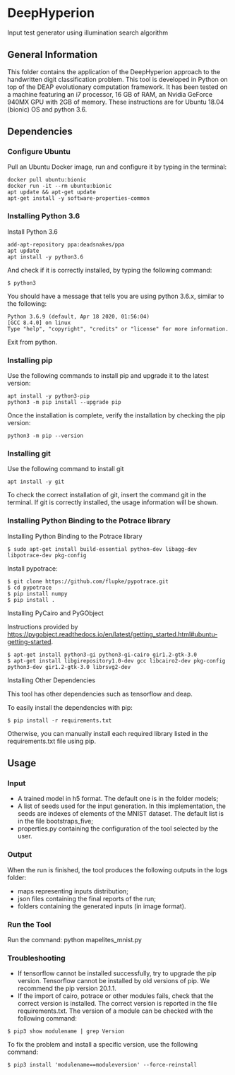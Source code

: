 # DeepHyperion #

Input test generator using illumination search algorithm

## General Information ##
This folder contains the application of the DeepHyperion  approach to the handwritten digit classification problem.
This tool is developed in Python on top of the DEAP evolutionary computation framework. It has been tested on a machine featuring an i7 processor, 16 GB of RAM, an Nvidia GeForce 940MX GPU with 2GB of memory. These instructions are for Ubuntu 18.04 (bionic) OS and python 3.6.

## Dependencies ##

### Configure Ubuntu ###
Pull an Ubuntu Docker image, run and configure it by typing in the terminal:

``` 
docker pull ubuntu:bionic
docker run -it --rm ubuntu:bionic
apt update && apt-get update
apt-get install -y software-properties-common
```


### Installing Python 3.6 ###
Install Python 3.6
``` 
add-apt-repository ppa:deadsnakes/ppa
apt update
apt install -y python3.6
```

And check if it is correctly installed, by typing the following command:

``` 
$ python3
```

You should have a message that tells you are using python 3.6.x, similar to the following:

``` 
Python 3.6.9 (default, Apr 18 2020, 01:56:04) 
[GCC 8.4.0] on linux
Type "help", "copyright", "credits" or "license" for more information.
```

Exit from python.

### Installing pip ###
Use the following commands to install pip and upgrade it to the latest version:
``` 
apt install -y python3-pip
python3 -m pip install --upgrade pip
```

Once the installation is complete, verify the installation by checking the pip version:

``` 
python3 -m pip --version
```

### Installing git ###
Use the following command to install git
``` 
apt install -y git
```

To check the correct installation of git, insert the command git in the terminal. If git is correctly installed, the usage information will be shown.

### Installing Python Binding to the Potrace library ###
Installing Python Binding to the Potrace library
``` 
$ sudo apt-get install build-essential python-dev libagg-dev libpotrace-dev pkg-config
``` 

Install pypotrace:

``` 
$ git clone https://github.com/flupke/pypotrace.git
$ cd pypotrace
$ pip install numpy
$ pip install .
``` 

Installing PyCairo and PyGObject

Instructions provided by https://pygobject.readthedocs.io/en/latest/getting_started.html#ubuntu-getting-started.


``` 
$ apt-get install python3-gi python3-gi-cairo gir1.2-gtk-3.0
$ apt-get install libgirepository1.0-dev gcc libcairo2-dev pkg-config python3-dev gir1.2-gtk-3.0 librsvg2-dev
``` 

Installing Other Dependencies

This tool has other dependencies such as tensorflow and deap.

To easily install the dependencies with pip:

``` 
$ pip install -r requirements.txt
``` 

Otherwise, you can manually install each required library listed in the requirements.txt file using pip.

## Usage ##
### Input ###

* A trained model in h5 format. The default one is in the folder models;
* A list of seeds used for the input generation. In this implementation, the seeds are indexes of elements of the MNIST dataset. The default list is in the file bootstraps_five;
* properties.py containing the configuration of the tool selected by the user.

### Output ###

When the run is finished, the tool produces the following outputs in the logs folder:

* maps representing inputs distribution;
* json files containing the final reports of the run;
* folders containing the generated inputs (in image format).

### Run the Tool ###

Run the command: python mapelites_mnist.py


### Troubleshooting ###

* If tensorflow cannot be installed successfully, try to upgrade the pip version. Tensorflow cannot be installed by old versions of pip. We recommend the pip version 20.1.1.
* If the import of cairo, potrace or other modules fails, check that the correct version is installed. The correct version is reported in the file requirements.txt. The version of a module can be checked with the following command:
```
$ pip3 show modulename | grep Version
```
To fix the problem and install a specific version, use the following command:
```
$ pip3 install 'modulename==moduleversion' --force-reinstall
```


